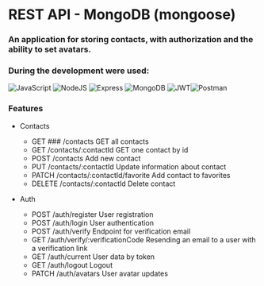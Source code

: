 # REST API - MongoDB (mongoose)

### An application for storing contacts, with authorization and the ability to set avatars.
### During the development were used:

![JavaScript](https://img.shields.io/badge/JavaScript-F7DF1E?style=for-the-badge&logo=javascript&logoColor=black) ![NodeJS](https://img.shields.io/badge/Node.js-43853D?style=for-the-badge&logo=node.js&logoColor=white) ![Express](https://img.shields.io/badge/Express.js-404D59?style=for-the-badge) ![MongoDB](https://img.shields.io/badge/MongoDB-4EA94B?style=for-the-badge&logo=mongodb&logoColor=white) ![JWT](https://img.shields.io/badge/JWT-000000?style=for-the-badge&logo=JSON%20web%20tokens&logoColor=white)![Postman](https://img.shields.io/badge/Postman-FF6C37?style=for-the-badge&logo=Postman&logoColor=white)


### Features


- Contacts

    -  GET  ### /contacts     GET all contacts
    -  GET  /contacts/:contactId     GET one contact by id
    -  POST  /contacts     Add new contact
    -  PUT  /contacts/:contactId     Update information about contact
    -  PATCH  /contacts/:contactId/favorite     Add contact to favorites
    -  DELETE  /contacts/:contactId    Delete contact

- Auth

    -  POST  /auth/register      User registration
    -  POST  /auth/login      User authentication 
    -  POST  /auth/verify     Endpoint for verification email
    -  GET  /auth/verify/:verificationCode     Resending an email to a user with a verification link
    -  GET  /auth/current     User data by token
    -  GET  /auth/logout     Logout
    -  PATCH  /auth/avatars    User avatar updates
